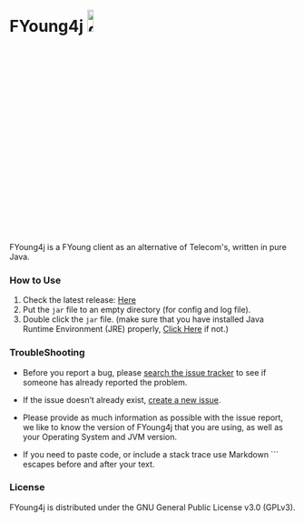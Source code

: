 # FYoung4j <img src="https://raw.githubusercontent.com/SolaKun/FYoung4j/master/src/main/resources/assets/icon/cover.png" alt="greenhat image" width="15%" height="10%"/>

FYoung4j is a FYoung client as an alternative of Telecom's, written in pure Java.

### How to Use
1. Check the latest release: [Here](https://github.com/SolaKun/FYoung4j/releases/latest)
2. Put the `jar` file to an empty directory (for config and log file).
3. Double click the `jar` file.
(make sure that you have installed Java Runtime Environment (JRE) properly,
 [Click Here](http://www.oracle.com/technetwork/java/javase/downloads/jre8-downloads-2133155.html) if not.)

### TroubleShooting
- Before you report a bug, please [search the issue tracker](https://github.com/SolaKun/FYoung4j/issues) to see if someone has already reported the problem.

- If the issue doesn’t already exist, [create a new issue](https://github.com/SolaKun/FYoung4j/issues/new).

- Please provide as much information as possible with the issue report, we like to know the version of FYoung4j that you are using, as well as your Operating System and JVM version.

- If you need to paste code, or include a stack trace use Markdown \``` escapes before and after your text.

### License
FYoung4j is distributed under the GNU General Public License v3.0 (GPLv3).